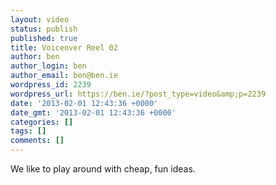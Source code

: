 ```yaml
---
layout: video
status: publish
published: true
title: Voiceover Reel 02
author: ben
author_login: ben
author_email: ben@ben.ie
wordpress_id: 2239
wordpress_url: https://ben.ie/?post_type=video&amp;p=2239
date: '2013-02-01 12:43:36 +0000'
date_gmt: '2013-02-01 12:43:36 +0000'
categories: []
tags: []
comments: []
---
```

<p>We like to play around with cheap, fun ideas.</p>
